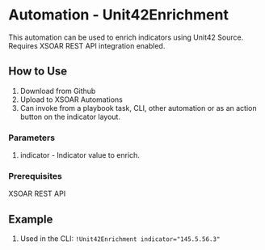 # Automation - Unit42Enrichment
This automation can be used to enrich indicators using Unit42 Source. 
Requires XSOAR REST API integration enabled.  


  ## How to Use
  1. Download from Github
  2. Upload to XSOAR Automations
  3. Can invoke from a playbook task, CLI, other automation or as an action button on the indicator layout.  

  ### Parameters
  1. indicator - Indicator value to enrich. 
  
  ### Prerequisites
  XSOAR REST API
    
  ## Example   
  1. Used in the CLI:
  `!Unit42Enrichment indicator="145.5.56.3"`
